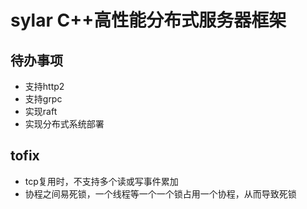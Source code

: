 # sylar C++高性能分布式服务器框架
## 待办事项
- 支持http2
- 支持grpc
- 实现raft
- 实现分布式系统部署 

## tofix
- tcp复用时，不支持多个读或写事件累加
- 协程之间易死锁，一个线程等一个一个锁占用一个协程，从而导致死锁